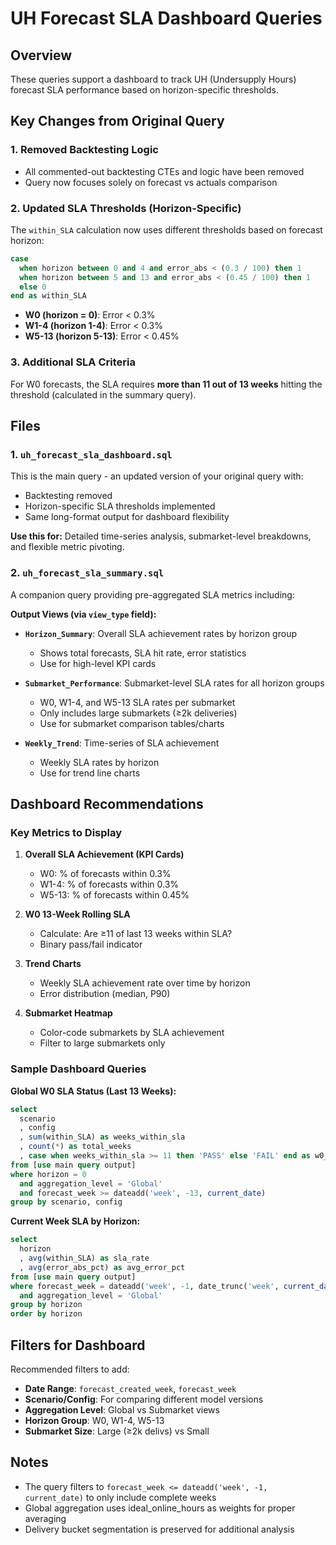 # UH Forecast SLA Dashboard Queries

## Overview
These queries support a dashboard to track UH (Undersupply Hours) forecast SLA performance based on horizon-specific thresholds.

## Key Changes from Original Query

### 1. **Removed Backtesting Logic**
   - All commented-out backtesting CTEs and logic have been removed
   - Query now focuses solely on forecast vs actuals comparison

### 2. **Updated SLA Thresholds (Horizon-Specific)**
   The `within_SLA` calculation now uses different thresholds based on forecast horizon:
   
   ```sql
   case 
     when horizon between 0 and 4 and error_abs < (0.3 / 100) then 1
     when horizon between 5 and 13 and error_abs < (0.45 / 100) then 1
     else 0 
   end as within_SLA
   ```
   
   - **W0 (horizon = 0)**: Error < 0.3%
   - **W1-4 (horizon 1-4)**: Error < 0.3%
   - **W5-13 (horizon 5-13)**: Error < 0.45%

### 3. **Additional SLA Criteria**
   For W0 forecasts, the SLA requires **more than 11 out of 13 weeks** hitting the threshold (calculated in the summary query).

## Files

### 1. `uh_forecast_sla_dashboard.sql`
This is the main query - an updated version of your original query with:
- Backtesting removed
- Horizon-specific SLA thresholds implemented
- Same long-format output for dashboard flexibility

**Use this for:** Detailed time-series analysis, submarket-level breakdowns, and flexible metric pivoting.

### 2. `uh_forecast_sla_summary.sql`
A companion query providing pre-aggregated SLA metrics including:

**Output Views (via `view_type` field):**

- **`Horizon_Summary`**: Overall SLA achievement rates by horizon group
  - Shows total forecasts, SLA hit rate, error statistics
  - Use for high-level KPI cards

- **`Submarket_Performance`**: Submarket-level SLA rates for all horizon groups
  - W0, W1-4, and W5-13 SLA rates per submarket
  - Only includes large submarkets (≥2k deliveries)
  - Use for submarket comparison tables/charts

- **`Weekly_Trend`**: Time-series of SLA achievement
  - Weekly SLA rates by horizon
  - Use for trend line charts

## Dashboard Recommendations

### Key Metrics to Display

1. **Overall SLA Achievement (KPI Cards)**
   - W0: % of forecasts within 0.3%
   - W1-4: % of forecasts within 0.3%
   - W5-13: % of forecasts within 0.45%
   
2. **W0 13-Week Rolling SLA**
   - Calculate: Are ≥11 of last 13 weeks within SLA?
   - Binary pass/fail indicator
   
3. **Trend Charts**
   - Weekly SLA achievement rate over time by horizon
   - Error distribution (median, P90)
   
4. **Submarket Heatmap**
   - Color-code submarkets by SLA achievement
   - Filter to large submarkets only

### Sample Dashboard Queries

**Global W0 SLA Status (Last 13 Weeks):**
```sql
select
  scenario
  , config
  , sum(within_SLA) as weeks_within_sla
  , count(*) as total_weeks
  , case when weeks_within_sla >= 11 then 'PASS' else 'FAIL' end as w0_sla_status
from [use main query output]
where horizon = 0
  and aggregation_level = 'Global'
  and forecast_week >= dateadd('week', -13, current_date)
group by scenario, config
```

**Current Week SLA by Horizon:**
```sql
select
  horizon
  , avg(within_SLA) as sla_rate
  , avg(error_abs_pct) as avg_error_pct
from [use main query output]
where forecast_week = dateadd('week', -1, date_trunc('week', current_date))
  and aggregation_level = 'Global'
group by horizon
order by horizon
```

## Filters for Dashboard

Recommended filters to add:
- **Date Range**: `forecast_created_week`, `forecast_week`
- **Scenario/Config**: For comparing different model versions
- **Aggregation Level**: Global vs Submarket views
- **Horizon Group**: W0, W1-4, W5-13
- **Submarket Size**: Large (≥2k delivs) vs Small

## Notes

- The query filters to `forecast_week <= dateadd('week', -1, current_date)` to only include complete weeks
- Global aggregation uses ideal_online_hours as weights for proper averaging
- Delivery bucket segmentation is preserved for additional analysis
